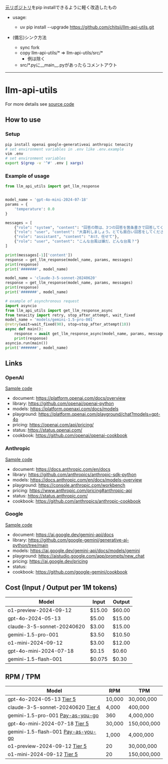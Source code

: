[元リポジトリ](https://github.com/kenoharada/llm-api-utils.git)をpip installできるように軽く改造したもの

* usage:
  * uv pip install --upgrade https://github.com/chitsii/llm-api-utils.git

* (備忘)シンク方法
  * sync fork
  * copy llm-api-utils/* => llm-api-utils/src/*
    * 例は除く
  * src/*.pyに__main__.pyがあったらコメントアウト


---

# llm-api-utils
For more details see [source code](src/llm_api_utils.py)  
## How to use
### Setup
```bash
pip install openai google-generativeai anthropic tenacity
# set environment variables in .env like .env.example
vim .env
# set environment variables
export $(grep -v '^#' .env | xargs)
```

### Example of usage
```python
from llm_api_utils import get_llm_response


model_name = 'gpt-4o-mini-2024-07-18'
params = {
    'temperature': 0.0
}

messages = [
    {"role": "system", "content": "回答の際は、3つの回答を箇条書きで回答してください。"},
    {"role": "user", "content": "大喜利しましょう。とても面白い回答をしてくださいね。"},
    {"role": "assistant", "content": "おけ、任せて"},
    {"role": "user", "content": "こんな台風は嫌だ、どんな台風？"}
]

print(messages[-1]['content'])
response = get_llm_response(model_name, params, messages)
print(response)
print('#######', model_name)

model_name = 'claude-3-5-sonnet-20240620'
response = get_llm_response(model_name, params, messages)
print(response)
print('#######', model_name)

# example of asynchronous request
import asyncio
from llm_api_utils import get_llm_response_async
from tenacity import retry, stop_after_attempt, wait_fixed
model_name = 'models/gemini-1.5-pro-001'
@retry(wait=wait_fixed(90), stop=stop_after_attempt(10))
async def main():
    response = await get_llm_response_async(model_name, params, messages)
    print(response)
asyncio.run(main())
print('#######', model_name)
```

## Links
### OpenAI
[Sample code](src/llm_api_utils/call_gpt.py)
- document: https://platform.openai.com/docs/overview  
- library: https://github.com/openai/openai-python  
- models: https://platform.openaxi.com/docs/models  
- playground: https://platform.openai.com/playground/chat?models=gpt-4o  
- pricing: https://openai.com/api/pricing/  
- status: https://status.openai.com/  
- cookbook: https://github.com/openai/openai-cookbook
### Anthropic
[Sample code](src/llm_api_utils/call_claude.py)  
- document: https://docs.anthropic.com/en/docs  
- library: https://github.com/anthropics/anthropic-sdk-python  
- models: https://docs.anthropic.com/en/docs/models-overview  
- playground: https://console.anthropic.com/workbench  
- pricing: https://www.anthropic.com/pricing#anthropic-api  
- status: https://status.anthropic.com/  
- cookbook: https://github.com/anthropics/anthropic-cookbook  
### Google
[Sample code](src/llm_api_utils/call_gemini.py)
- document: https://ai.google.dev/gemini-api/docs  
- library: https://github.com/google-gemini/generative-ai-python/tree/main  
- models: https://ai.google.dev/gemini-api/docs/models/gemini  
- playground: https://aistudio.google.com/app/prompts/new_chat  
- pricing: https://ai.google.dev/pricing  
- status: 
- cookbook: https://github.com/google-gemini/cookbook  

## Cost (Input / Output per 1M tokens) 
| Model                     | Input   | Output        |
|---------------------------|-------|------------|
| o1-preview-2024-09-12     | $15.00 | $60.00     |
| gpt-4o-2024-05-13         | $5.00  | $15.00     |
| claude-3-5-sonnet-20240620| $3.00  | $15.00     |
| gemini-1.5-pro-001        | $3.50  | $10.50     |
| o1-mini-2024-09-12        | $3.00  | $12.00     |
| gpt-4o-mini-2024-07-18    | $0.15  | $0.60      |
| gemini-1.5-flash-001      | $0.075 | $0.30      |



## RPM / TPM
| Model  | RPM    | TPM        |
|--------|--------|------------|
| gpt-4o-2024-05-13 [Tier 5](https://platform.openai.com/docs/guides/rate-limits/tier-5-rate-limits)| 10,000 | 30,000,000 |
| claude-3-5-sonnet-20240620 [Tier 4](https://docs.anthropic.com/en/api/rate-limits#rate-limits)| 4,000  | 400,000    |
| gemini-1.5-pro-001 [Pay-as-you-go](https://ai.google.dev/gemini-api/docs/models/gemini#gemini-1.5-pro)| 360  | 4,000,000  |
| gpt-4o-mini-2024-07-18 [Tier 5](https://platform.openai.com/docs/guides/rate-limits/tier-5-rate-limits)| 30,000 | 150,000,000 |
| gemini-1.5-flash-001 [Pay-as-you-go](https://ai.google.dev/gemini-api/docs/models/gemini#gemini-1.5-flash)| 1,000  | 4,000,000  |
| o1-preview-2024-09-12 [Tier 5](https://platform.openai.com/docs/guides/rate-limits/tier-5-rate-limits)| 20 | 30,000,000 |
| o1-mini-2024-09-12 [Tier 5](https://platform.openai.com/docs/guides/rate-limits/tier-5-rate-limits)| 20 | 150,000,000 |